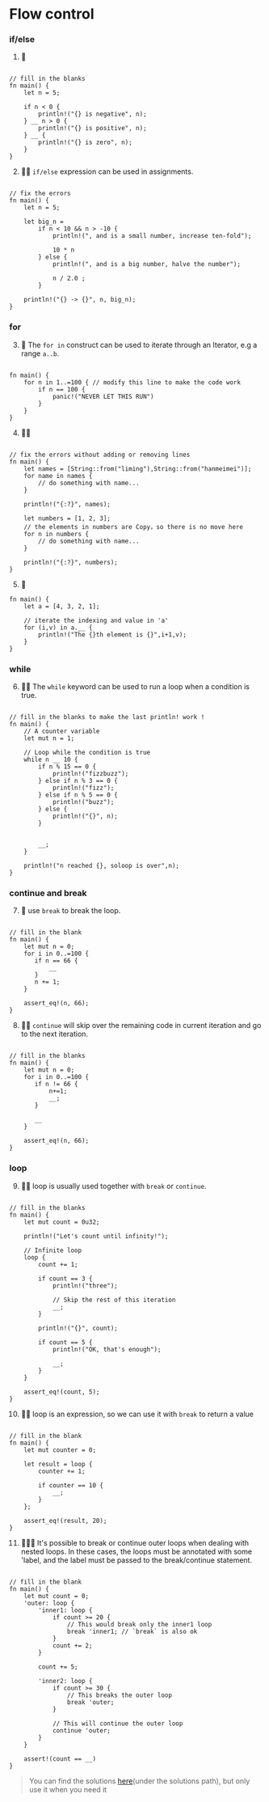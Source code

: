 # Flow control

### if/else
1. 🌟 
```rust,editable

// fill in the blanks
fn main() {
    let n = 5;

    if n < 0 {
        println!("{} is negative", n);
    } __ n > 0 {
        println!("{} is positive", n);
    } __ {
        println!("{} is zero", n);
    }
} 
```

2. 🌟🌟 `if/else` expression can be used in assignments.
```rust,editable

// fix the errors
fn main() {
    let n = 5;

    let big_n =
        if n < 10 && n > -10 {
            println!(", and is a small number, increase ten-fold");

            10 * n
        } else {
            println!(", and is a big number, halve the number");

            n / 2.0 ;
        }

    println!("{} -> {}", n, big_n);
} 
```

### for
3. 🌟 The `for in` construct can be used to iterate through an Iterator, e.g a range `a..b`.

```rust,editable

fn main() {
    for n in 1..=100 { // modify this line to make the code work
        if n == 100 {
            panic!("NEVER LET THIS RUN")
        }
    }
} 
```


4. 🌟🌟 
```rust,editable

// fix the errors without adding or removing lines
fn main() {
    let names = [String::from("liming"),String::from("hanmeimei")];
    for name in names {
        // do something with name...
    }

    println!("{:?}", names);

    let numbers = [1, 2, 3];
    // the elements in numbers are Copy，so there is no move here
    for n in numbers {
        // do something with name...
    }
    
    println!("{:?}", numbers);
} 
```

5. 🌟
```rust,editable
fn main() {
    let a = [4, 3, 2, 1];

    // iterate the indexing and value in 'a'
    for (i,v) in a.__ {
        println!("The {}th element is {}",i+1,v);
    }
}
```

### while
6. 🌟🌟 The `while` keyword can be used to run a loop when a condition is true.

```rust,editable

// fill in the blanks to make the last println! work !
fn main() {
    // A counter variable
    let mut n = 1;

    // Loop while the condition is true
    while n __ 10 {
        if n % 15 == 0 {
            println!("fizzbuzz");
        } else if n % 3 == 0 {
            println!("fizz");
        } else if n % 5 == 0 {
            println!("buzz");
        } else {
            println!("{}", n);
        }


        __;
    }

    println!("n reached {}, soloop is over",n);
}
```

### continue and break
7. 🌟 use `break` to break the loop.
```rust,editable

// fill in the blank
fn main() {
    let mut n = 0;
    for i in 0..=100 {
       if n == 66 {
           __
       }
       n += 1;
    }

    assert_eq!(n, 66);
}
```

8. 🌟🌟 `continue` will skip over the remaining code in current iteration and go to the next iteration.
```rust,editable

// fill in the blanks
fn main() {
    let mut n = 0;
    for i in 0..=100 {
       if n != 66 {
           n+=1;
           __;
       }
       
       __
    }

    assert_eq!(n, 66);
}
```

### loop 

9. 🌟🌟 loop is usually used together with `break` or `continue`.

```rust,editable

// fill in the blanks
fn main() {
    let mut count = 0u32;

    println!("Let's count until infinity!");

    // Infinite loop
    loop {
        count += 1;

        if count == 3 {
            println!("three");

            // Skip the rest of this iteration
            __;
        }

        println!("{}", count);

        if count == 5 {
            println!("OK, that's enough");

            __;
        }
    }

    assert_eq!(count, 5);
}
```

10. 🌟🌟 loop is an expression, so we can use it with `break` to return a value
```rust,editable

// fill in the blank
fn main() {
    let mut counter = 0;

    let result = loop {
        counter += 1;

        if counter == 10 {
            __;
        }
    };

    assert_eq!(result, 20);
}
```

11. 🌟🌟🌟 It's possible to break or continue outer loops when dealing with nested loops. In these cases, the loops must be annotated with some 'label, and the label must be passed to the break/continue statement.

```rust,editable

// fill in the blank
fn main() {
    let mut count = 0;
    'outer: loop {
        'inner1: loop {
            if count >= 20 {
                // This would break only the inner1 loop
                break 'inner1; // `break` is also ok 
            }
            count += 2;
        }

        count += 5;

        'inner2: loop {
            if count >= 30 {
                // This breaks the outer loop
                break 'outer;
            }

            // This will continue the outer loop
            continue 'outer;
        }
    }

    assert!(count == __)
}
```

> You can find the solutions [here](https://github.com/sunface/rust-by-practice)(under the solutions path), but only use it when you need it